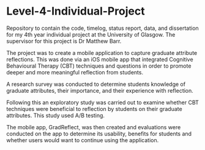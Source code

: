 # Level-4-Individual-Project
Repository to contain the code, timelog, status report, data, and dissertation for my 4th year individual project at the University of Glasgow. The supervisor for this project is Dr Matthew Barr.

The project was to create a mobile application to capture graduate attribute reflections. This was done via an iOS mobile app that integrated Cognitive Behavioural Therapy (CBT) techniques and questions in order to promote deeper and more meaningful reflection from students. 

A research survey was conducted to determine students knowledge of graduate attributes, their importance, and their experience with reflection. 

Following this an exploratory study was carried out to examine whether CBT techniques were beneficial to reflection by students on their graduate attributes. This study used A/B testing.

The mobile app, GradReflect, was then created and evaluations were conducted on the app to determine its usability, benefits for students and whether users would want to continue using the application.
